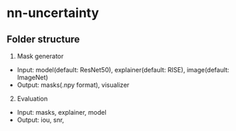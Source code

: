 # nn-uncertainty

## Folder structure
1. Mask generator
- Input: model(default: ResNet50), explainer(default: RISE), image(default: ImageNet)
- Output: masks(.npy format), visualizer

2. Evaluation
- Input: masks, explainer, model
- Output: iou, snr, 